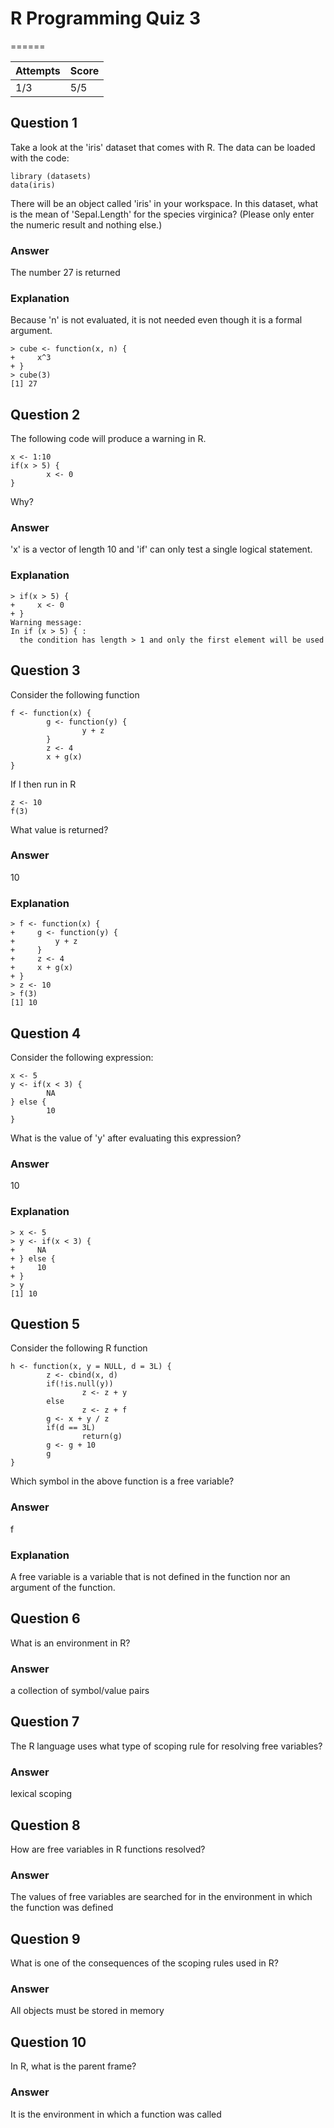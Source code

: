 # R Programming Quiz 3
======

|Attempts|Score|
|--------|-----|
|     1/3|  5/5|


Question 1
----------
Take a look at the 'iris' dataset that comes with R. The data can be loaded with the code:

```
library (datasets)
data(iris)
```
There will be an object called 'iris' in your workspace. In this dataset, what is the mean of 'Sepal.Length' for the species virginica? (Please only enter the numeric result and nothing else.)

### Answer
The number 27 is returned

### Explanation
Because 'n' is not evaluated, it is not needed even though it is a formal argument.

    > cube <- function(x, n) {
    +     x^3
    + }
    > cube(3)
    [1] 27


Question 2
----------
The following code will produce a warning in R.

    x <- 1:10
    if(x > 5) {
            x <- 0
    }

Why?

### Answer
'x' is a vector of length 10 and 'if' can only test a single logical statement.

### Explanation

    > if(x > 5) {
    +     x <- 0
    + }
    Warning message:
    In if (x > 5) { :
      the condition has length > 1 and only the first element will be used

Question 3
----------
Consider the following function

    f <- function(x) {
            g <- function(y) {
                    y + z
            }
            z <- 4
            x + g(x)
    }
    
If I then run in R

    z <- 10
    f(3)
    
What value is returned?

### Answer
10

### Explanation

    > f <- function(x) {
    +     g <- function(y) {
    +         y + z
    +     }
    +     z <- 4
    +     x + g(x)
    + }
    > z <- 10
    > f(3)
    [1] 10


Question 4
----------
Consider the following expression:

    x <- 5
    y <- if(x < 3) {
            NA
    } else {
            10
    }
    
What is the value of 'y' after evaluating this expression?

### Answer
10

### Explanation

    > x <- 5
    > y <- if(x < 3) {
    +     NA
    + } else {
    +     10
    + }
    > y
    [1] 10


Question 5
----------
Consider the following R function

    h <- function(x, y = NULL, d = 3L) {
            z <- cbind(x, d)
            if(!is.null(y))
                    z <- z + y
            else
                    z <- z + f
            g <- x + y / z
            if(d == 3L)
                    return(g)
            g <- g + 10
            g
    }
    
Which symbol in the above function is a free variable?

### Answer
f

### Explanation
A free variable is a variable that is not defined in the function nor an argument of the function.


Question 6
----------
What is an environment in R?

### Answer
a collection of symbol/value pairs


Question 7
----------
The R language uses what type of scoping rule for resolving free variables?

### Answer
lexical scoping


Question 8
----------
How are free variables in R functions resolved?

### Answer
The values of free variables are searched for in the environment in which the function was defined


Question 9
----------
What is one of the consequences of the scoping rules used in R?

### Answer
All objects must be stored in memory


Question 10
-----------
In R, what is the parent frame?

### Answer
It is the environment in which a function was called

